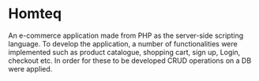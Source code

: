 # Homteq
An e-commerce application made from PHP as the server-side scripting language. 
To develop the application, a number of functionalities were implemented such as product catalogue, shopping cart, sign up, Login,
checkout etc.
In order for these to be developed CRUD operations on a DB were applied.
